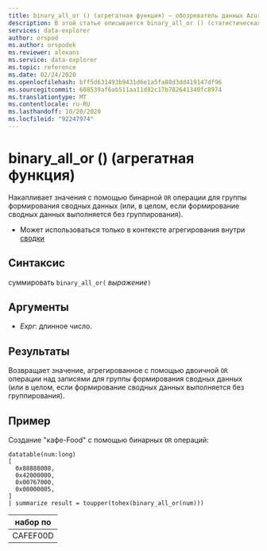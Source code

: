 ```yaml
---
title: binary_all_or () (агрегатная функция) — обозреватель данных Azure
description: В этой статье описывается binary_all_or () (статистическая функция) в обозреватель данных Azure.
services: data-explorer
author: orspod
ms.author: orspodek
ms.reviewer: alexans
ms.service: data-explorer
ms.topic: reference
ms.date: 02/24/2020
ms.openlocfilehash: bff5d631493b9431d6e1a5fa88d3dd419147df96
ms.sourcegitcommit: 608539af6ab511aa11d82c17b782641340fc8974
ms.translationtype: MT
ms.contentlocale: ru-RU
ms.lasthandoff: 10/20/2020
ms.locfileid: "92247974"
---
```

# <a name="binary_all_or-aggregation-function"></a>binary_all_or () (агрегатная функция)

Накапливает значения с помощью бинарной `OR` операции для группы формирования сводных данных (или, в целом, если формирование сводных данных выполняется без группирования).

* Может использоваться только в контексте агрегирования внутри [сводки](summarizeoperator.md)

## <a name="syntax"></a>Синтаксис

суммировать `binary_all_or(` *выражение*`)`

## <a name="arguments"></a>Аргументы

* *Expr*: длинное число.

## <a name="returns"></a>Результаты

Возвращает значение, агрегированное с помощью двоичной `OR` операции над записями для группы формирования сводных данных (или в целом, если формирование сводных данных выполняется без группирования).

## <a name="example"></a>Пример

Создание "кафе-Food" с помощью бинарных `OR` операций:

<!-- csl: https://help.kusto.windows.net/Samples -->
```kusto
datatable(num:long)
[
  0x88888008,
  0x42000000,
  0x00767000,
  0x00000005, 
]
| summarize result = toupper(tohex(binary_all_or(num)))
```

|набор по|
|---|
|CAFEF00D|
